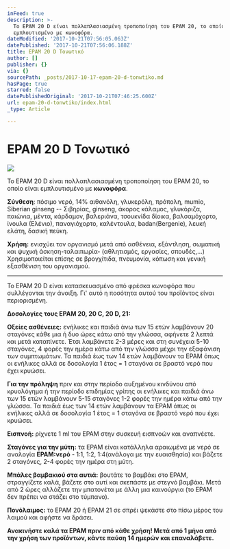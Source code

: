 ```yaml
---
inFeed: true
description: >-
  Το EPAM 20 D είναι πολλαπλασιασμένη τροποποίηση του EPAM 20, το οποίο είναι
  εμπλουτισμένο με κωνοφόρα.
dateModified: '2017-10-21T07:56:05.063Z'
datePublished: '2017-10-21T07:56:06.188Z'
title: EPAM 20 D Τονωτικό
author: []
publisher: {}
via: {}
sourcePath: _posts/2017-10-17-epam-20-d-tonwtiko.md
hasPage: true
starred: false
datePublishedOriginal: '2017-10-21T07:46:25.600Z'
url: epam-20-d-tonwtiko/index.html
_type: Article

---
```

# EPAM 20 D Τονωτικό
![](https://the-grid-user-content.s3-us-west-2.amazonaws.com/9b1309fe-26cc-41d6-940f-b00f12e253e7.jpg)

Το EPAM 20 D είναι πολλαπλασιασμένη τροποποίηση του EPAM 20, το οποίο είναι εμπλουτισμένο με **κωνοφόρα**.

**Σύνθεση**: πόσιμο νερό, 14% αιθανόλη, γλυκερόλη, πρόπολη, mumio, Siberian ginseng -- Σιβηρίας, ginseng, άκορος κάλαμος, γλυκόριζα, παιώνια, μέντα, κάρδαμον, βαλεριάνα, τσουκνίδα δίοικα, βαλσαμόχορτο, ίνουλα (Ελένιο), παναγιόχορτο, καλέντουλα, badan(Bergenie), λευκή ελάτη, δασική πεύκη.

**Χρήση:** ενισχύει τον οργανισμό μετά από ασθένεια, εξάντληση, σωματική και ψυχική άσκηση-ταλαιπωρία- (αθλητισμός, εργασίες, σπουδές,...) Χρησιμοποιείται επίσης σε βρογχίτιδα, πνευμονία, κόπωση και γενική εξασθένιση του οργανισμού.

---

Το EPAM 20 D είναι κατασκευασμένο από φρέσκα ​​κωνοφόρα που συλλέγονται την άνοιξη. Γι' αυτό η ποσότητα αυτού του προϊόντος είναι περιορισμένη.

**Δοσολογίες τους EPAM 20, 20 C, 20 D, 21:**

**Οξείες ασθένειες:** ενήλικες και παιδιά άνω των 15 ετών λαμβάνουν 20 σταγόνες κάθε μια ή δυο ώρες κάτω από την γλώσσα, αφήνετε 2 λεπτά και μετά καταπίνετε. Έτσι λαμβάνετε 2-3 μέρες και στη συνέχεια 5-10 σταγόνες, 4 φορές την ημέρα κάτω από την γλώσσα μέχρι την εξαφάνιση των συμπτωμάτων. Τα παιδιά έως των 14 ετών λαμβάνουν τα EPAM όπως οι ενήλικες αλλά σε δοσολογία 1 έτος = 1 σταγόνα σε βραστό νερό που έχει κρυώσει.

**Για την πρόληψη** πριν και στην περίοδο αυξημένου κινδύνου από κρυολόγημα ή την περίοδο επιδημίας γρίπης οι ενήλικες και παιδιά άνω των 15 ετών λαμβάνουν 5-15 σταγόνες 1-2 φορές την ημέρα κάτω από την γλώσσα. Τα παιδιά έως των 14 ετών λαμβάνουν τα EPAM όπως οι ενήλικες αλλά σε δοσολογία 1 έτος = 1 σταγόνα σε βραστό νερό που έχει κρυώσει.

**Εισπνοή:** ρίχνετε 1 ml του EPAM στην συσκευή εισπνοών και αναπνέετε.

**Σταγόνες για την μύτη:** τα EPAM είναι κατάλληλα αραιωμένα με νερό σε αναλογία **EPAM:νερό** - 1:1, 1:2, 1:4(ανάλογα με την ευαισθησία) και βάζετε 2 σταγόνες, 2-4 φορές την ημέρα στη μύτη.

**Μπάλες βαμβακιού στα αυτιά:** βουτάτε το βαμβάκι στο EPAM, στραγγίζετε καλά, βάζετε στο αυτί και σκεπάστε με στεγνό βαμβάκι. Μετά από 2 ώρες αλλάζετε την μπατονέτα με άλλη μια καινούργια (το EPAM δεν πρέπει να στάζει στο τύμπανο).

**Πονόλαιμος:** το EPAM 20 ή EPAM 21 σε σπρέι ψεκάστε στο πίσω μέρος του λαιμού και αφήστε να δράσει.

**Ανακινήστε καλά τα EPAM πριν από κάθε χρήση! Μετά από 1 μήνα από την χρήση των προϊόντων, κάντε παύση 14 ημερών και επαναλάβετε.**